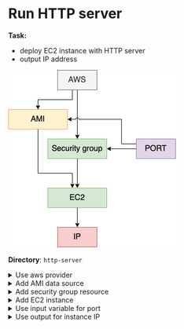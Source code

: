 # Run HTTP server

**Task:**
- deploy EC2 instance with HTTP server
- output IP address

![http server](02-http-server/http-server.png)

**Directory**: `http-server`

<details>
<summary>Use aws provider</summary>

```hcl
provider "aws" {
  region = "eu-central-1"
}
```
</details>

<details>
<summary>Add AMI data source</summary>

- use arguments:
    - `owners`
    - `most_recent`
    - `filter` block by name

```hcl
data "aws_ami" "ubuntu" {
  owners = ["099720109477"] # AWS account ID of Canonical
  most_recent = true
  filter = {
    name = "name"
    values = ["ubuntu/images/hvm-ssd/ubuntu-bionic-18.04-amd64-server-*"]
  }
}
```
</details>

<details>
<summary>Add security group resource</summary>

- use arguments:
    - `name` - name of the security group
    - `ingress` - incoming traffic configuration
        - `from_port` - `to_port` - open ports range
        - `protocol`
        - `cidr_blocks` - CIDR block for incoming IP addresses
</details>

<details>
<summary>Add EC2 instance</summary>

- `ami` - use from resource
- `instance_type`
- `vpc_security_group_ids` - use `id` of previously created security group
- `user_data` - for running custom script after deploying, use heredoc syntax
- `tags.Name` - name on AWS
</details>

<details>
<summary>Use input variable for port</summary>

- use `varaible` syntax
    - `description`
    - `default`
    - `type`
- use variable reference (`var.<VARIABLE_NAME>`) in security group
- use interpolation `"${...}"` in `user_data`
</details>

<details>
<summary>Use output for instance IP</summary>

- use `output "<NAME>" {value, description}` syntax
</details>